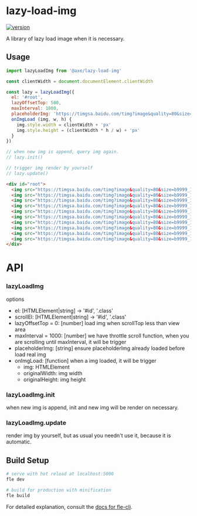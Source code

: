 # lazy-load-img

[![version](https://img.shields.io/npm/v/@axe/lazy-load-img.svg)](https://www.npmjs.org/package/@axe/lazy-load-img)

A library of lazy load image when it is necessary.

## Usage

```js
import lazyLoadImg from '@axe/lazy-load-img'

const clientWidth = document.documentElement.clientWidth

const lazy = lazyLoadImg({
  el: '#root',
  lazyOffsetTop: 500,
  maxInterval: 1000,
  placeholderImg: 'https://timgsa.baidu.com/timg?image&quality=80&size=b9999_10000&sec=1522823157174&di=1e111a44baa77ea6c6940bac60418607&imgtype=0&src=http%3A%2F%2Fpic2.16pic.com%2F00%2F20%2F02%2F16pic_2002642_b.jpg',
  onImgLoad (img, w, h) {
    img.style.width = clientWidth + 'px'
    img.style.height = (clientWidth * h / w) + 'px'
  }
})

// when new img is append, query img again.
// lazy.init()

// trigger img render by yourself
// lazy.update()
```

```html
<div id="root">
  <img src="https://timgsa.baidu.com/timg?image&quality=80&size=b9999_10000&sec=1522823157174&di=1e111a44baa77ea6c6940bac60418607&imgtype=0&src=http%3A%2F%2Fpic2.16pic.com%2F00%2F20%2F02%2F16pic_2002642_b.jpg" data-src="https://timgsa.baidu.com/timg?image&quality=80&size=b9999_10000&sec=1522822737689&di=a79f9474b9f6cc0214eab838e0bde792&imgtype=0&src=http%3A%2F%2Fi4.download.fd.pchome.net%2Fg1%2FM00%2F12%2F04%2FoYYBAFZS2uaIR_NiADNPLO6oiewAACx_gAAyJkAM09E943.jpg">
  <img src="https://timgsa.baidu.com/timg?image&quality=80&size=b9999_10000&sec=1522823157174&di=1e111a44baa77ea6c6940bac60418607&imgtype=0&src=http%3A%2F%2Fpic2.16pic.com%2F00%2F20%2F02%2F16pic_2002642_b.jpg" data-src="https://timgsa.baidu.com/timg?image&quality=80&size=b9999_10000&sec=1522822737689&di=abe6d3c80becf701290827252b9d6802&imgtype=0&src=http%3A%2F%2Fattachments.gfan.com%2Fforum%2Fattachments2%2F201402%2F22%2F221511qk8efdidtf3ftqez.jpg">
  <img src="https://timgsa.baidu.com/timg?image&quality=80&size=b9999_10000&sec=1522823157174&di=1e111a44baa77ea6c6940bac60418607&imgtype=0&src=http%3A%2F%2Fpic2.16pic.com%2F00%2F20%2F02%2F16pic_2002642_b.jpg" data-src="https://timgsa.baidu.com/timg?image&quality=80&size=b9999_10000&sec=1522822737689&di=64bae06f399df98ca7ec0932eb9c08b1&imgtype=0&src=http%3A%2F%2Fimg5.duitang.com%2Fuploads%2Fitem%2F201212%2F14%2F20121214223133_jYzPn.jpeg">
  <img src="https://timgsa.baidu.com/timg?image&quality=80&size=b9999_10000&sec=1522823157174&di=1e111a44baa77ea6c6940bac60418607&imgtype=0&src=http%3A%2F%2Fpic2.16pic.com%2F00%2F20%2F02%2F16pic_2002642_b.jpg" data-src="https://timgsa.baidu.com/timg?image&quality=80&size=b9999_10000&sec=1522822737688&di=f5fac86ad1b0e9e37f46a647ca981a92&imgtype=0&src=http%3A%2F%2Fc.hiphotos.baidu.com%2Fzhidao%2Fpic%2Fitem%2F35a85edf8db1cb1353fd8b78de54564e93584bc0.jpg">
  <img src="https://timgsa.baidu.com/timg?image&quality=80&size=b9999_10000&sec=1522823157174&di=1e111a44baa77ea6c6940bac60418607&imgtype=0&src=http%3A%2F%2Fpic2.16pic.com%2F00%2F20%2F02%2F16pic_2002642_b.jpg" data-src="https://timgsa.baidu.com/timg?image&quality=80&size=b9999_10000&sec=1522822737688&di=c20cb964c24d5832e6a61e6ee39883c5&imgtype=0&src=http%3A%2F%2Fimg4.duitang.com%2Fuploads%2Fitem%2F201212%2F14%2F20121214224334_wdc3v.jpeg">
  <img src="https://timgsa.baidu.com/timg?image&quality=80&size=b9999_10000&sec=1522823157174&di=1e111a44baa77ea6c6940bac60418607&imgtype=0&src=http%3A%2F%2Fpic2.16pic.com%2F00%2F20%2F02%2F16pic_2002642_b.jpg" data-src="https://timgsa.baidu.com/timg?image&quality=80&size=b9999_10000&sec=1522822737687&di=2a92f3b107ac92dce2df419c6fe0f4bd&imgtype=0&src=http%3A%2F%2Fattach.bbs.miui.com%2Fforum%2F201402%2F21%2F120044k1dgtgc4dg2dm5tw.jpg">
  <img src="https://timgsa.baidu.com/timg?image&quality=80&size=b9999_10000&sec=1522823157174&di=1e111a44baa77ea6c6940bac60418607&imgtype=0&src=http%3A%2F%2Fpic2.16pic.com%2F00%2F20%2F02%2F16pic_2002642_b.jpg" data-src="https://timgsa.baidu.com/timg?image&quality=80&size=b9999_10000&sec=1522822737687&di=c6d6faaf0ac9fc41fd57cbe8b1b58ec8&imgtype=0&src=http%3A%2F%2Fattimg.dospy.com%2Fimg%2Fday_120403%2F20120403_ff7d00e3c8890ac99d0ft829Pq8AcoeE.jpg">
  <img src="https://timgsa.baidu.com/timg?image&quality=80&size=b9999_10000&sec=1522823157174&di=1e111a44baa77ea6c6940bac60418607&imgtype=0&src=http%3A%2F%2Fpic2.16pic.com%2F00%2F20%2F02%2F16pic_2002642_b.jpg" data-src="https://timgsa.baidu.com/timg?image&quality=80&size=b9999_10000&sec=1522822872691&di=2bbd39ca36324c424358651550aefe88&imgtype=jpg&src=http%3A%2F%2Fimg4.imgtn.bdimg.com%2Fit%2Fu%3D1726406314%2C3724043308%26fm%3D214%26gp%3D0.jpg">
  <img src="https://timgsa.baidu.com/timg?image&quality=80&size=b9999_10000&sec=1522823157174&di=1e111a44baa77ea6c6940bac60418607&imgtype=0&src=http%3A%2F%2Fpic2.16pic.com%2F00%2F20%2F02%2F16pic_2002642_b.jpg" data-src="https://timgsa.baidu.com/timg?image&quality=80&size=b9999_10000&sec=1522822737686&di=ccef9ebafd31343b381b4fed3dd158d4&imgtype=0&src=http%3A%2F%2Fattimg.dospy.com%2Fimg%2Fday_120721%2F20120721_b827a9d749e4d5da6bf6686626zZVAXV.jpg">
  <img src="https://timgsa.baidu.com/timg?image&quality=80&size=b9999_10000&sec=1522823157174&di=1e111a44baa77ea6c6940bac60418607&imgtype=0&src=http%3A%2F%2Fpic2.16pic.com%2F00%2F20%2F02%2F16pic_2002642_b.jpg" data-src="https://timgsa.baidu.com/timg?image&quality=80&size=b9999_10000&sec=1522822737686&di=f11edc29433a97ef738b1cadd0379a17&imgtype=0&src=http%3A%2F%2Fimg.pconline.com.cn%2Fimages%2Fupload%2Fupc%2Ftx%2Fwallpaper%2F1308%2F13%2Fc0%2F24431877_1376375393214.jpg">
</div>
```

# API

### lazyLoadImg

options

* el: [HTMLElement|string] -> '#id', '.class'
* scrollEl: [HTMLElement|string] -> '#id', '.class'
* lazyOffsetTop = 0: [number] load img when scrollTop less than view area
* maxInterval = 1000: [number] we have throttle scroll function, when you are scrolling until maxInterval, it will be trigger
* placeholderImg: [string] ensure placeholderImg already loaded before load real img
* onImgLoad: [function] when a img loaded, it will be trigger
  * img: HTMLElement
  * originalWidth: img width
  * originalHeight: img height

### lazyLoadImg.init

when new img is append, init and new img will be render on necessary.

### lazyLoadImg.update

render img by yourself, but as usual you needn't use it, because it is automatic.

## Build Setup

``` bash
# serve with hot reload at localhost:5000
fle dev

# build for production with minification
fle build
```

For detailed explanation, consult the [docs for fle-cli](https://www.npmjs.com/package/fle-cli).
